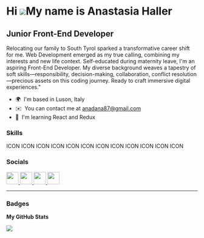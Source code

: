 Hi ![](https://user-images.githubusercontent.com/18350557/176309783-0785949b-9127-417c-8b55-ab5a4333674e.gif)My name is Anastasia Haller
========================================================================================================================================

Junior Front-End Developer
--------------------------

Relocating our family to South Tyrol sparked a transformative career shift for me. Web Development emerged as my true calling, combining my interests and new life context. Self-educated during maternity leave, I'm an aspiring Front-End Developer. My diverse background weaves a tapestry of soft skills—responsibility, decision-making, collaboration, conflict resolution—precious assets on this coding journey. Ready to craft immersive digital experiences."

* 🌍  I'm based in Luson, Italy
* ✉️  You can contact me at [anadana87@gmail.com](mailto:anadana87@gmail.com)
* 🧠  I'm learning React and Redux

### Skills


<p align="left">
ICON ICON ICON ICON ICON ICON ICON ICON ICON ICON ICON ICON
</p>


### Socials

<p align="left"> <a href="https://www.facebook.com/anastasia.haller.3" target="_blank" rel="noreferrer"> <picture> <source media="(prefers-color-scheme: dark)" srcset="undefined" /> <source media="(prefers-color-scheme: light)" srcset="https://raw.githubusercontent.com/danielcranney/readme-generator/main/public/icons/socials/facebook.svg" /> <img src="https://raw.githubusercontent.com/danielcranney/readme-generator/main/public/icons/socials/facebook.svg" width="32" height="32" /> </picture> </a> <a href="https://www.github.com/AnastasiaHaller" target="_blank" rel="noreferrer"> <picture> <source media="(prefers-color-scheme: dark)" srcset="https://raw.githubusercontent.com/danielcranney/readme-generator/main/public/icons/socials/github-dark.svg" /> <source media="(prefers-color-scheme: light)" srcset="https://raw.githubusercontent.com/danielcranney/readme-generator/main/public/icons/socials/github.svg" /> <img src="https://raw.githubusercontent.com/danielcranney/readme-generator/main/public/icons/socials/github.svg" width="32" height="32" /> </picture> </a> <a href="http://www.instagram.com/anastasiahaller/" target="_blank" rel="noreferrer"> <picture> <source media="(prefers-color-scheme: dark)" srcset="undefined" /> <source media="(prefers-color-scheme: light)" srcset="https://raw.githubusercontent.com/danielcranney/readme-generator/main/public/icons/socials/instagram.svg" /> <img src="https://raw.githubusercontent.com/danielcranney/readme-generator/main/public/icons/socials/instagram.svg" width="32" height="32" /> </picture> </a> <a href="https://www.linkedin.com/in/anastasia-haller-76873080/" target="_blank" rel="noreferrer"> <picture> <source media="(prefers-color-scheme: dark)" srcset="undefined" /> <source media="(prefers-color-scheme: light)" srcset="https://raw.githubusercontent.com/danielcranney/readme-generator/main/public/icons/socials/linkedin.svg" /> <img src="https://raw.githubusercontent.com/danielcranney/readme-generator/main/public/icons/socials/linkedin.svg" width="32" height="32" /> </picture> </a></p>

---
<!-- ### 💻 Front-End Courses:
| Course                                                             | Date              |
| -------------------------------------------------------------------| :---------------: |
| Coursera/Meta Front-End Developer Specialization                   | 09/2022 - 08/2023 |
| Udemy/Web-Developer                                                | 12/2022 - 04/2023 |
| Udemy/Modern React - From Zero to Professional                     | 05/2023 - xx/2023 |
| Udemy/The Complete JavaScript + React Course - From Zero to Result | 02/2023 - xx/2023 |
--- -->

### Badges

<b>My GitHub Stats</b>

<a href="http://www.github.com/AnastasiaHaller"><img src="https://github-readme-streak-stats.herokuapp.com/?user=AnastasiaHaller&stroke=ffffff&background=1c1917&ring=0891b2&fire=0891b2&currStreakNum=ffffff&currStreakLabel=0891b2&sideNums=ffffff&sideLabels=ffffff&dates=ffffff&hide_border=true" /></a>
